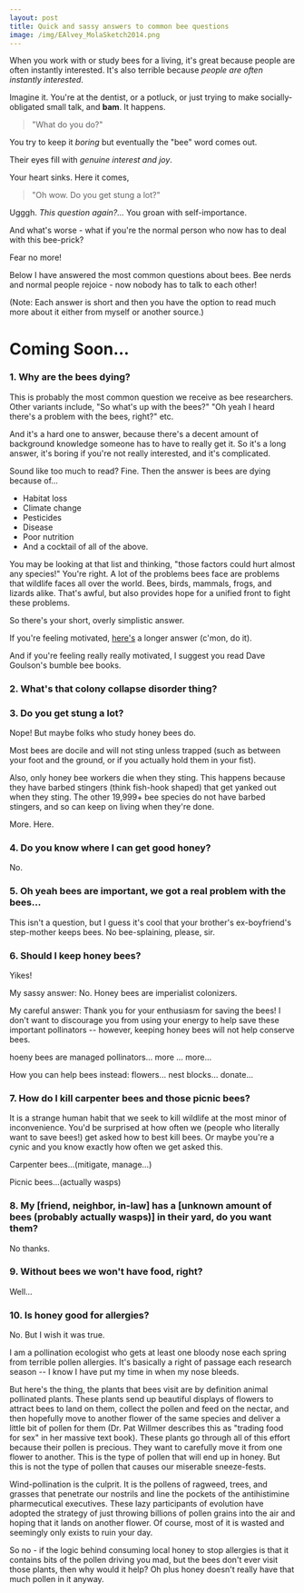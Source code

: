 ```yaml
---
layout: post
title: Quick and sassy answers to common bee questions
image: /img/EAlvey_MolaSketch2014.png
---
```


When you work with or study bees for a living, it's great because people are often instantly interested. It's also terrible because *people are often instantly interested*. 

Imagine it. You're at the dentist, or a potluck, or just trying to make socially-obligated small talk, and **bam**. It happens.

> "What do you do?" 

You try to keep it *boring* but eventually the "bee" word comes out. 

Their eyes fill with *genuine interest and joy*. 

Your heart sinks. Here it comes, 

> "Oh wow. Do you get stung a lot?" 

Ugggh. *This question again?...* You groan with self-importance. 

And what's worse - what if you're the normal person who now has to deal with this bee-prick? 

Fear no more! 

Below I have answered the most common questions about bees. Bee nerds and normal people rejoice - now nobody has to talk to each other!

(Note: Each answer is short and then you have the option to read much more about it either from myself or another source.)

# Coming Soon...

### 1. Why are the bees dying?

This is probably the most common question we receive as bee researchers. Other variants include, "So what's up with the bees?" "Oh yeah I heard there's a problem with the bees, right?" etc. 

And it's a hard one to answer, because there's a decent amount of background knowledge someone has to have to really get it. So it's a long answer, it's boring if you're not really interested, and it's complicated. 

Sound like too much to read? Fine. Then the answer is bees are dying because of...

- Habitat loss
- Climate change
- Pesticides
- Disease
- Poor nutrition
- And a cocktail of all of the above. 

You may be looking at that list and thinking, "those factors could hurt almost any species!" You're right. A lot of the problems bees face are problems that wildlife faces all over the world. Bees, birds, mammals, frogs, and lizards alike. That's awful, but also provides hope for a unified front to fight these problems. 

So there's your short, overly simplistic answer. 

If you're feeling motivated, [here's](../../whybeesdying) a longer answer (c'mon, do it). 

And if you're feeling really really motivated, I suggest you read Dave Goulson's bumble bee books. 

### 2. What's that colony collapse disorder thing?
### 3. Do you get stung a lot?

Nope! But maybe folks who study honey bees do. 

Most bees are docile and will not sting unless trapped (such as between your foot and the ground, or if you actually hold them in your fist).

Also, only honey bee workers die when they sting. This happens because they have barbed stingers (think fish-hook shaped) that get yanked out when they sting. The other 19,999+ bee species do not have barbed stingers, and so can keep on living when they're done. 

More. Here. 
 
### 4. Do you know where I can get good honey?

No.

### 5. Oh yeah bees are important, we got a real problem with the bees...

This isn't a question, but I guess it's cool that your brother's ex-boyfriend's step-mother keeps bees. No bee-splaining, please, sir. 

### 6. Should I keep honey bees?

Yikes!

My sassy answer: No. Honey bees are imperialist colonizers. 

My careful answer: Thank you for your enthusiasm for saving the bees! I don't want to discourage you from using your energy to help save these important pollinators -- however, keeping honey bees will not help conserve bees. 

hoeny bees are managed pollinators...
more ...
more...

How you can help bees instead:
flowers...
nest blocks...
donate...

### 7. How do I kill carpenter bees and those picnic bees?

It is a strange human habit that we seek to kill wildlife at the most minor of inconvenience. You'd be surprised at how often we (people who literally want to save bees!) get asked how to best kill bees. Or maybe you're a cynic and you know exactly how often we get asked this. 

Carpenter bees...(mitigate, manage...)

Picnic bees...(actually wasps)

### 8. My [friend, neighbor, in-law] has a [unknown amount of bees (probably actually wasps)] in their yard, do you want them?

No thanks. 

### 9. Without bees we won't have food, right? 

Well...

### 10. Is honey good for allergies?

No. But I wish it was true. 

I am a pollination ecologist who gets at least one bloody nose each spring from terrible pollen allergies. It's basically a right of passage each research season -- I know I have put my time in when my nose bleeds. 

But here's the thing, the plants that bees visit are by definition animal pollinated plants. These plants send up beautiful displays of flowers to attract bees to land on them, collect the pollen and feed on the nectar, and then hopefully move to another flower of the same species and deliver a little bit of pollen for them (Dr. Pat Willmer describes this as "trading food for sex" in her massive text book). These plants go through all of this effort because their pollen is precious. They want to carefully move it from one flower to another. This is the type of pollen that will end up in honey. But this is not the type of pollen that causes our miserable sneeze-fests. 

Wind-pollination is the culprit. It is the pollens of ragweed, trees, and grasses that penetrate our nostrils and line the pockets of the antihistimine pharmecutical executives. These lazy participants of evolution have adopted the strategy of just throwing billions of pollen grains into the air and hoping that it lands on another flower. Of course, most of it is wasted and seemingly only exists to ruin your day. 

So no - if the logic behind consuming local honey to stop allergies is that it contains bits of the pollen driving you mad, but the bees don't ever visit those plants, then why would it help? Oh plus honey doesn't really have that much pollen in it anyway. 

